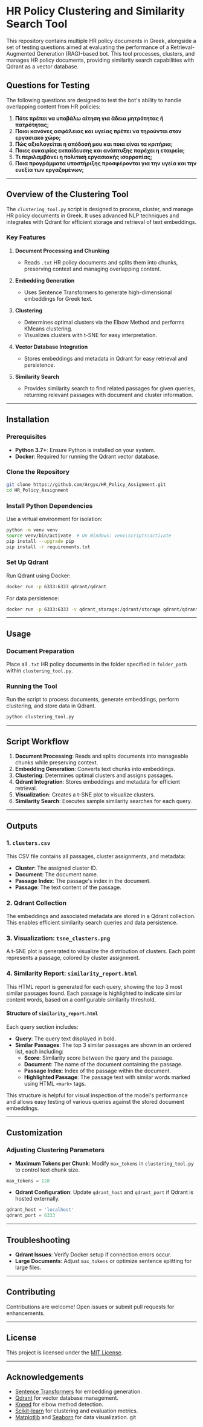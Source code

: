
# HR Policy Clustering and Similarity Search Tool

This repository contains multiple HR policy documents in Greek, alongside a set of testing questions aimed at evaluating the performance of a Retrieval-Augmented Generation (RAG)-based bot. This tool processes, clusters, and manages HR policy documents, providing similarity search capabilities with Qdrant as a vector database.

## Questions for Testing

The following questions are designed to test the bot's ability to handle overlapping content from HR policies:

1. **Πότε πρέπει να υποβάλω αίτηση για άδεια μητρότητας ή πατρότητας;**
2. **Ποιοι κανόνες ασφάλειας και υγείας πρέπει να τηρούνται στον εργασιακό χώρο;**
3. **Πώς αξιολογείται η απόδοσή μου και ποια είναι τα κριτήρια;**
4. **Ποιες ευκαιρίες εκπαίδευσης και ανάπτυξης παρέχει η εταιρεία;**
5. **Τι περιλαμβάνει η πολιτική εργασιακής ισορροπίας;**
6. **Ποια προγράμματα υποστήριξης προσφέρονται για την υγεία και την ευεξία των εργαζομένων;**

---

## Overview of the Clustering Tool

The `clustering_tool.py` script is designed to process, cluster, and manage HR policy documents in Greek. It uses advanced NLP techniques and integrates with Qdrant for efficient storage and retrieval of text embeddings.

### Key Features

1. **Document Processing and Chunking**
   - Reads `.txt` HR policy documents and splits them into chunks, preserving context and managing overlapping content.
   
2. **Embedding Generation**
   - Uses Sentence Transformers to generate high-dimensional embeddings for Greek text.

3. **Clustering**
   - Determines optimal clusters via the Elbow Method and performs KMeans clustering.
   - Visualizes clusters with t-SNE for easy interpretation.

4. **Vector Database Integration**
   - Stores embeddings and metadata in Qdrant for easy retrieval and persistence.

5. **Similarity Search**
   - Provides similarity search to find related passages for given queries, returning relevant passages with document and cluster information.

---

## Installation

### Prerequisites

- **Python 3.7+**: Ensure Python is installed on your system.
- **Docker**: Required for running the Qdrant vector database.

### Clone the Repository

```bash
git clone https://github.com/Argyx/HR_Policy_Assignment.git
cd HR_Policy_Assignment
```

### Install Python Dependencies

Use a virtual environment for isolation:

```bash
python -m venv venv
source venv/bin/activate  # On Windows: venv\Scripts\activate
pip install --upgrade pip
pip install -r requirements.txt
```

### Set Up Qdrant

Run Qdrant using Docker:

```bash
docker run -p 6333:6333 qdrant/qdrant
```

For data persistence:

```bash
docker run -p 6333:6333 -v qdrant_storage:/qdrant/storage qdrant/qdrant
```

---

## Usage

### Document Preparation

Place all `.txt` HR policy documents in the folder specified in `folder_path` within `clustering_tool.py`.

### Running the Tool

Run the script to process documents, generate embeddings, perform clustering, and store data in Qdrant.

```bash
python clustering_tool.py
```

---

## Script Workflow

1. **Document Processing**: Reads and splits documents into manageable chunks while preserving context.
2. **Embedding Generation**: Converts text chunks into embeddings.
3. **Clustering**: Determines optimal clusters and assigns passages.
4. **Qdrant Integration**: Stores embeddings and metadata for efficient retrieval.
5. **Visualization**: Creates a t-SNE plot to visualize clusters.
6. **Similarity Search**: Executes sample similarity searches for each query.

---

## Outputs

### 1. `clusters.csv`

This CSV file contains all passages, cluster assignments, and metadata:

- **Cluster**: The assigned cluster ID.
- **Document**: The document name.
- **Passage Index**: The passage's index in the document.
- **Passage**: The text content of the passage.

### 2. Qdrant Collection

The embeddings and associated metadata are stored in a Qdrant collection. This enables efficient similarity search queries and data persistence.

### 3. Visualization: `tsne_clusters.png`

A t-SNE plot is generated to visualize the distribution of clusters. Each point represents a passage, colored by cluster assignment.

### 4. Similarity Report: `similarity_report.html`

This HTML report is generated for each query, showing the top 3 most similar passages found. Each passage is highlighted to indicate similar content words, based on a configurable similarity threshold.

#### Structure of `similarity_report.html`

Each query section includes:

- **Query**: The query text displayed in bold.
- **Similar Passages**: The top 3 similar passages are shown in an ordered list, each including:
  - **Score**: Similarity score between the query and the passage.
  - **Document**: The name of the document containing the passage.
  - **Passage Index**: Index of the passage within the document.
  - **Highlighted Passage**: The passage text with similar words marked using HTML `<mark>` tags.

This structure is helpful for visual inspection of the model's performance and allows easy testing of various queries against the stored document embeddings.

---

## Customization

### Adjusting Clustering Parameters

- **Maximum Tokens per Chunk**: Modify `max_tokens` in `clustering_tool.py` to control text chunk size.

```python
max_tokens = 128
```

- **Qdrant Configuration**: Update `qdrant_host` and `qdrant_port` if Qdrant is hosted externally.

```python
qdrant_host = 'localhost'
qdrant_port = 6333
```

---

## Troubleshooting

- **Qdrant Issues**: Verify Docker setup if connection errors occur.
- **Large Documents**: Adjust `max_tokens` or optimize sentence splitting for large files.

---

## Contributing

Contributions are welcome! Open issues or submit pull requests for enhancements.

---

## License

This project is licensed under the [MIT License](https://opensource.org/licenses/MIT).

---

## Acknowledgements

- [Sentence Transformers](https://www.sbert.net/) for embedding generation.
- [Qdrant](https://qdrant.tech/) for vector database management.
- [Kneed](https://github.com/arvkevi/kneed) for elbow method detection.
- [Scikit-learn](https://scikit-learn.org/) for clustering and evaluation metrics.
- [Matplotlib](https://matplotlib.org/) and [Seaborn](https://seaborn.pydata.org/) for data visualization.
git 